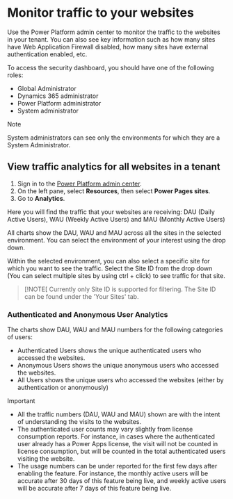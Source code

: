 ﻿# Monitor traffic to your websites

Use the Power Platform admin center to monitor the traffic to the websites in your tenant. You can also see key information such as how many sites have Web Application Firewall disabled, how many sites have external authentication enabled, etc.

To access the security dashboard, you should have one of the following roles:

- Global Administrator
- Dynamics 365 administrator
- Power Platform administrator
- System administrator

>[!NOTE]
> System administrators can see only the environments for which they are a System Administrator.

## View traffic analytics for all websites in a tenant

1. Sign in to the [Power Platform admin center](https://admin.powerplatform.microsoft.com/).
1. On the left pane, select **Resources**, then select **Power Pages sites**.
1. Go to **Analytics**.

Here you will find the traffic that your websites are receiving: DAU (Daily Active Users), WAU (Weekly Active Users) and MAU (Monthly Active Users)

All charts show the DAU, WAU and MAU across all the sites in the selected environment. You can select the environment of your interest using the drop down.

Within the selected environment, you can also select a specific site for which you want to see the traffic. Select the Site ID from the drop down (You can select multiple sites by using ctrl + click) to see traffic for that site.

>[!NOTE[
> Currently only Site ID is supported for filtering. The Site ID can be found under the 'Your Sites' tab.

### Authenticated and Anonymous User Analytics

The charts show DAU, WAU and MAU numbers for the following categories of users:

- Authenticated Users shows the unique authenticated users who accessed the websites.
- Anonymous Users shows the unique anonymous users who accessed the websites.
- All Users shows the unique users who accessed the websites (either by authentication or anonymously)

>[!IMPORTANT]
> 
> - All the traffic numbers (DAU, WAU and MAU) shown are with the intent of understanding the visits to the websites. 
> - The authenticated user counts may vary slightly from license consumption reports. For instance, in cases where the authenticated user already has a Power Apps license, the visit will not be counted in license consumption, but will be counted in the total authenticated users visiting the website.
> - The usage numbers can be under reported for the first few days after enabling the feature. For instance, the monthly active users will be accurate after 30 days of this feature being live, and weekly active users will be accurate after 7 days of this feature being live.


